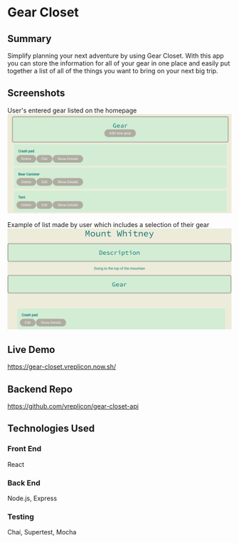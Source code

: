 # Gear Closet

## Summary
Simplify planning your next adventure by using Gear Closet. With this app you can store the information 
for all of your gear in one place and easily put together a list of all of the things you want to bring
on your next big trip.

## Screenshots

User's entered gear listed on the homepage
![User's gear listed on the homepage](gearImage.PNG)

Example of list made by user which includes a selection of their gear
![Example of list made by user which includes a selection of their gear](listPage.PNG)

## Live Demo

https://gear-closet.vreplicon.now.sh/

## Backend Repo

https://github.com/vreplicon/gear-closet-api

## Technologies Used

### Front End

React

### Back End

Node.js, Express

### Testing

Chai, Supertest, Mocha
